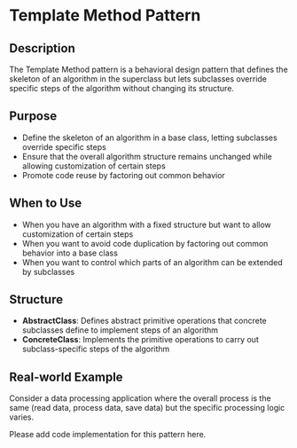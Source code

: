 # Template Method Pattern

## Description
The Template Method pattern is a behavioral design pattern that defines the skeleton of an algorithm in the superclass but lets subclasses override specific steps of the algorithm without changing its structure.

## Purpose
- Define the skeleton of an algorithm in a base class, letting subclasses override specific steps
- Ensure that the overall algorithm structure remains unchanged while allowing customization of certain steps
- Promote code reuse by factoring out common behavior

## When to Use
- When you have an algorithm with a fixed structure but want to allow customization of certain steps
- When you want to avoid code duplication by factoring out common behavior into a base class
- When you want to control which parts of an algorithm can be extended by subclasses

## Structure
- **AbstractClass**: Defines abstract primitive operations that concrete subclasses define to implement steps of an algorithm
- **ConcreteClass**: Implements the primitive operations to carry out subclass-specific steps of the algorithm

## Real-world Example
Consider a data processing application where the overall process is the same (read data, process data, save data) but the specific processing logic varies.

Please add code implementation for this pattern here.